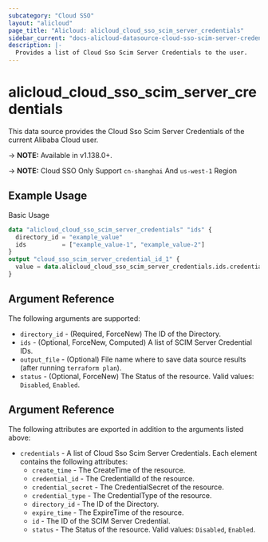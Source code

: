 ```yaml
---
subcategory: "Cloud SSO"
layout: "alicloud"
page_title: "Alicloud: alicloud_cloud_sso_scim_server_credentials"
sidebar_current: "docs-alicloud-datasource-cloud-sso-scim-server-credentials"
description: |-
  Provides a list of Cloud Sso Scim Server Credentials to the user.
---
```


# alicloud\_cloud\_sso\_scim\_server\_credentials

This data source provides the Cloud Sso Scim Server Credentials of the current Alibaba Cloud user.

-> **NOTE:** Available in v1.138.0+.

-> **NOTE:** Cloud SSO Only Support `cn-shanghai` And `us-west-1` Region


## Example Usage

Basic Usage

```terraform
data "alicloud_cloud_sso_scim_server_credentials" "ids" {
  directory_id = "example_value"
  ids          = ["example_value-1", "example_value-2"]
}
output "cloud_sso_scim_server_credential_id_1" {
  value = data.alicloud_cloud_sso_scim_server_credentials.ids.credentials.0.id
} 
```

## Argument Reference

The following arguments are supported:

* `directory_id` - (Required, ForceNew) The ID of the Directory.
* `ids` - (Optional, ForceNew, Computed)  A list of SCIM Server Credential IDs.
* `output_file` - (Optional) File name where to save data source results (after running `terraform plan`).
* `status` - (Optional, ForceNew) The Status of the resource. Valid values: `Disabled`, `Enabled`.

## Argument Reference

The following attributes are exported in addition to the arguments listed above:

* `credentials` - A list of Cloud Sso Scim Server Credentials. Each element contains the following attributes:
	* `create_time` - The CreateTime of the resource.
	* `credential_id` - The CredentialId of the resource.
	* `credential_secret` - The CredentialSecret of the resource.
	* `credential_type` - The CredentialType of the resource.
	* `directory_id` - The ID of the Directory.
	* `expire_time` - The ExpireTime of the resource.
	* `id` - The ID of the SCIM Server Credential.
	* `status` - The Status of the resource. Valid values: `Disabled`, `Enabled`.
